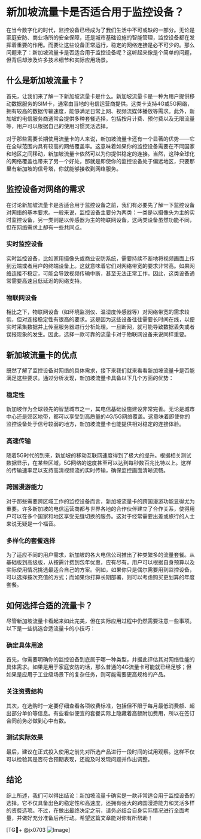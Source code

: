 # 新加坡流量卡是否适合用于监控设备？

在当今数字化的时代，监控设备已经成为了我们生活中不可或缺的一部分。无论是家庭安防、商业场所的安全保障，还是城市基础设施的智能管理，监控设备都在发挥着重要的作用。而要让这些设备正常运行，稳定的网络连接是必不可少的。那么问题来了：新加坡流量卡是否适合用于监控设备呢？这听起来像是个简单的问题，但背后却涉及许多技术细节和实际应用场景。

## 什么是新加坡流量卡？

首先，让我们来了解一下新加坡流量卡是什么。新加坡流量卡是一种为用户提供移动数据服务的SIM卡，通常由当地的电信运营商提供。这类卡支持4G或5G网络，拥有较高的数据传输速度，能够满足日常上网、视频流媒体播放等需求。此外，新加坡的电信服务商通常会提供多种套餐选择，包括按月计费、预付费以及无限流量等，用户可以根据自己的使用习惯灵活选择。

对于那些需要长期使用流量卡的人来说，新加坡流量卡还有一个显著的优势——它在全球范围内具有较高的网络覆盖率。这意味着如果你的监控设备需要在不同国家和地区之间移动，新加坡流量卡依然可以为你提供稳定的连接。当然，这种全球化的网络覆盖也带来了另一个好处，那就是即使你的监控设备处于偏远地区，只要那里有新加坡的信号塔，你就能够接收到网络服务。

## 监控设备对网络的需求

在讨论新加坡流量卡是否适合用于监控设备之前，我们有必要先了解一下监控设备对网络的基本要求。一般来说，监控设备主要分为两类：一类是以摄像头为主的实时监控设备，另一类则是以传感器为主的物联网设备。这两类设备虽然功能不同，但在网络需求上却有一些共同点。

### 实时监控设备

实时监控设备，比如家用摄像头或商业安防系统，需要持续不断地将视频画面上传到云端或者用户的终端设备上。这就意味着它们对网络带宽的要求非常高。如果网络连接不稳定，可能会导致视频传输中断，甚至无法正常工作。因此，这类设备通常需要高速且低延迟的网络支持。

### 物联网设备

相比之下，物联网设备（如环境监测仪、温湿度传感器等）对网络带宽的需求较低，但对连接稳定性有很高的要求。这是因为这些设备往往需要长时间在线，以便实时采集数据并上传至服务器进行分析处理。一旦断网，就可能导致数据丢失或者误报现象的发生。因此，选择一款可靠的流量卡对于物联网设备来说同样重要。

## 新加坡流量卡的优点

既然了解了监控设备对网络的具体需求，接下来我们就来看看新加坡流量卡是否能满足这些要求。通过分析发现，新加坡流量卡具备以下几个方面的优势：

### 稳定性

新加坡作为全球领先的智慧城市之一，其电信基础设施建设非常完善。无论是城市中心还是郊区地带，都可以享受到高质量的4G/5G网络覆盖。这意味着即使你的监控设备处于信号较弱的地方，新加坡流量卡也能提供相对稳定的连接体验。

### 高速传输

随着5G时代的到来，新加坡的移动互联网速度得到了极大的提升。根据相关测试数据显示，在某些区域，5G网络的速度甚至可以达到每秒数百兆比特以上。这样的传输速率足以支持高清视频流的实时传输，确保监控画面清晰流畅。

### 跨国漫游能力

对于那些需要跨区域工作的监控设备而言，新加坡流量卡的跨国漫游功能显得尤为重要。许多新加坡的电信运营商都与世界各地的合作伙伴建立了合作关系，使得用户可以在多个国家和地区享受无缝切换的服务。这对于经常需要出差或旅行的人士来说无疑是一个福音。

### 多样化的套餐选择

为了适应不同的用户需求，新加坡的各大电信公司推出了种类繁多的流量套餐。从基础版到高级版，从按需计费到包年优惠，应有尽有。用户可以根据自身预算以及实际使用情况挑选最适合自己的方案。例如，如果你只是偶尔需要用到监控设备，可以选择按次充值的方式；而如果你打算长期部署，则可以考虑购买更划算的年度套餐。

## 如何选择合适的流量卡？

尽管新加坡流量卡看起来如此完美，但在实际应用过程中仍然需要注意一些事项。以下是一些挑选合适流量卡的小技巧：

### 确定具体用途

首先，你需要明确你的监控设备到底属于哪一种类型，并据此评估其对网络性能的具体需求。如果是用于家庭安防的话，那么普通的4G流量卡可能就已经足够；但如果是应用于工业级场景下的复杂任务，则可能需要更高规格的产品。

### 关注资费结构

其次，在选购时一定要仔细查看各项收费标准，包括但不限于每月最低消费额、超出部分单价等信息。有些看似便宜的套餐实际上隐藏着高额附加费用，所以在签订合同前务必做到心中有数。

### 测试实际效果

最后，建议在正式投入使用之前先对所选产品进行一段时间的试用观察。这样不仅可以检验其是否符合预期表现，还能及时发现问题并作出调整。

## 结论

综上所述，我们可以得出结论：新加坡流量卡确实是一款非常适合用于监控设备的选择。它不仅具备出色的稳定性和高速度，还拥有强大的跨国漫游能力和灵活多样的资费选项。不过，在做出最终决定之前，请务必结合自身实际情况进行全面考量，并做好充分准备后再行动。希望这篇文章能对你有所帮助！

[TG💪+ @jx0703 ![Image](https://github.com/user-attachments/assets/dbca1d08-cadb-493c-b0ec-ad6f7a83f270)]